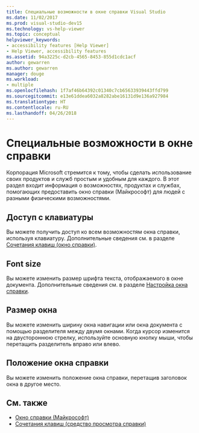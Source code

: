 ```yaml
---
title: Специальные возможности в окне справки Visual Studio
ms.date: 11/02/2017
ms.prod: visual-studio-dev15
ms.technology: vs-help-viewer
ms.topic: conceptual
helpviewer_keywords:
- accessibility features [Help Viewer]
- Help Viewer, accessibility features
ms.assetid: 94a3225c-d2cb-4565-8453-855d1cdc1acf
author: gewarren
ms.author: gewarren
manager: douge
ms.workload:
- multiple
ms.openlocfilehash: 1f7af46b64392c01340c7cb65633939443ffd799
ms.sourcegitcommit: e13e61ddea6032a8282abe16131d9e136a927984
ms.translationtype: HT
ms.contentlocale: ru-RU
ms.lasthandoff: 04/26/2018
---
```

# <a name="accessibility-features-of-the-help-viewer"></a>Специальные возможности в окне справки
Корпорация Microsoft стремится к тому, чтобы сделать использование своих продуктов и служб простым и удобным для каждого. В этот раздел входит информация о возможностях, продуктах и службах, помогающих предоставить окно справки (Майкрософт) для людей с разными физическими возможностями.

## <a name="keyboard-access"></a>Доступ с клавиатуры
Вы можете получить доступ ко всем возможностям окна справки, используя клавиатуру. Дополнительные сведения см. в разделе [Сочетания клавиш (окно справки)](../ide/shortcut-keys-help-viewer.md).

## <a name="font-size"></a>Font size
Вы можете изменить размер шрифта текста, отображаемого в окне документа. Дополнительные сведения см. в разделе [Настройка окна справки](../ide/customize-the-help-viewer.md).

## <a name="window-size"></a>Размер окна
Вы можете изменить ширину окна навигации или окна документа с помощью разделителя между двумя окнами. Когда курсор изменится на двустороннюю стрелку, используйте основную кнопку мыши, чтобы перетащить разделитель вправо или влево.

## <a name="help-viewer-position"></a>Положение окна справки
Вы можете изменить положение окна справки, перетащив заголовок окна в другое место.

## <a name="see-also"></a>См. также

- [Окно справки (Майкрософт)](../ide/microsoft-help-viewer.md)
- [Сочетания клавиш (средство просмотра справки)](../ide/shortcut-keys-help-viewer.md)